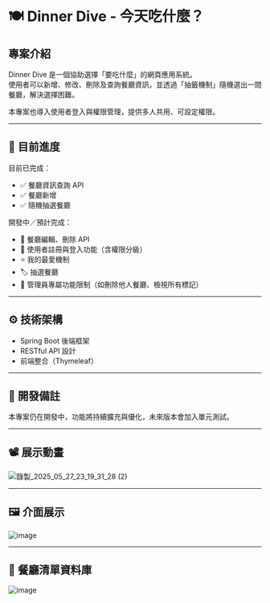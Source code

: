 # 🍽️ Dinner Dive - 今天吃什麼？

## 專案介紹  
Dinner Dive 是一個協助選擇「要吃什麼」的網頁應用系統。  
使用者可以新增、修改、刪除及查詢餐廳資訊，並透過「抽籤機制」隨機選出一間餐廳，解決選擇困難。

本專案也導入使用者登入與權限管理，提供多人共用、可設定權限。

---

## 🔧 目前進度

目前已完成：
- ✅ 餐廳資訊查詢 API
- ✅ 餐廳新增
- ✅ 隨機抽選餐廳

開發中／預計完成：
- 🔄 餐廳編輯、刪除 API  
- 🧾 使用者註冊與登入功能（含權限分級）  
- ⭐ 我的最愛機制  
- 🏷️ 抽選餐廳  
- 🔐 管理員專屬功能限制（如刪除他人餐廳、檢視所有標記）

---

## ⚙️ 技術架構

- Spring Boot 後端框架  
- RESTful API 設計  
- 前端整合（Thymeleaf）

---

## 📌 開發備註

本專案仍在開發中，功能將持續擴充與優化，未來版本會加入單元測試。

---

## 📽️ 展示動畫
![錄製_2025_05_27_23_19_31_28 (2)](https://github.com/user-attachments/assets/604362d1-e825-4935-ad8a-e085eb47629c)

---

## 🖼️ 介面展示
![image](https://github.com/user-attachments/assets/e824b0a9-c855-4db4-80d1-3e2414c43b20)

---

## 📃 餐廳清單資料庫
![image](https://github.com/user-attachments/assets/37cd08c7-3ae1-4460-9512-45cbe160dd85)
